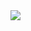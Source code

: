 <picture>
<source 
  srcset="https://github-readme-stats.vercel.app/api?username=snordale&show_icons=true&theme=tokyonight&count_private=true&hide=commits"
  media="(prefers-color-scheme: dark)"
/>
<source
  srcset="https://github-readme-stats.vercel.app/api?username=snordale&show_icons=true"
  media="(prefers-color-scheme: light), (prefers-color-scheme: no-preference)"
/>
<img src="https://github-readme-stats.vercel.app/api?username=snordale&show_icons=true" />
</picture>
